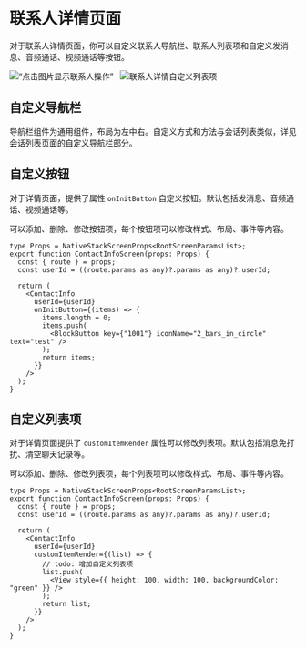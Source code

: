 # 联系人详情页面

对于联系人详情页面，你可以自定义联系人导航栏、联系人列表项和自定义发消息、音频通话、视频通话等按钮。

<img src=/images/uikit/chatuikit/ios/configurationitem/contact/Appearance_contact_moreActions.png  title=“点击图片显示联系人操作” />&nbsp;&nbsp;
<img src=/images/uikit/chatuikit/ios/configurationitem/contact/Appearance_contact_detailExtensionActionItems.png  title="联系人详情自定义列表项"/>

## 自定义导航栏

导航栏组件为通用组件，布局为左中右。自定义方式和方法与会话列表类似，详见[会话列表页面的自定义导航栏部分](chatuikit_conversation.html#自定义导航栏)。

## 自定义按钮

对于详情页面，提供了属性 `onInitButton` 自定义按钮。默认包括发消息、音频通话、视频通话等。

可以添加、删除、修改按钮项，每个按钮项可以修改样式、布局、事件等内容。

```tsx
type Props = NativeStackScreenProps<RootScreenParamsList>;
export function ContactInfoScreen(props: Props) {
  const { route } = props;
  const userId = ((route.params as any)?.params as any)?.userId;

  return (
    <ContactInfo
      userId={userId}
      onInitButton={(items) => {
        items.length = 0;
        items.push(
          <BlockButton key={"1001"} iconName="2_bars_in_circle" text="test" />
        );
        return items;
      }}
    />
  );
}
```

## 自定义列表项

对于详情页面提供了 `customItemRender` 属性可以修改列表项。默认包括消息免打扰、清空聊天记录等。

可以添加、删除、修改列表项，每个列表项可以修改样式、布局、事件等内容。

```tsx
type Props = NativeStackScreenProps<RootScreenParamsList>;
export function ContactInfoScreen(props: Props) {
  const { route } = props;
  const userId = ((route.params as any)?.params as any)?.userId;

  return (
    <ContactInfo
      userId={userId}
      customItemRender={(list) => {
        // todo: 增加自定义列表项
        list.push(
          <View style={{ height: 100, width: 100, backgroundColor: "green" }} />
        );
        return list;
      }}
    />
  );
}
```
